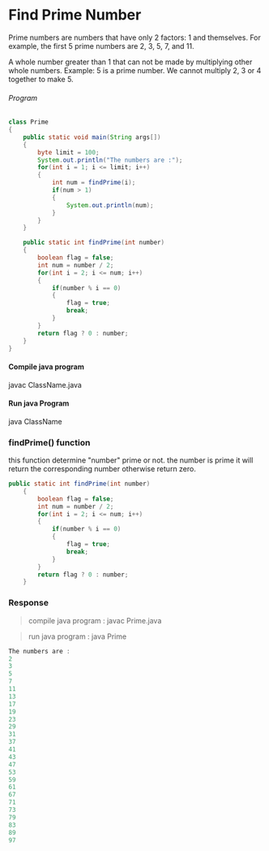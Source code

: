 # Find Prime Number


Prime numbers are numbers that have only 2 factors: 1 and themselves. For example, the first 5 prime numbers are 2, 3, 5, 7, and 11.

A whole number greater than 1 that can not be made by multiplying other whole numbers. Example: 5 is a prime number. We cannot multiply 2, 3 or 4 together to make 5.


###### Program
```java
class Prime 
{
    public static void main(String args[])
    {
        byte limit = 100;
        System.out.println("The numbers are :");
        for(int i = 1; i <= limit; i++)
        {
            int num = findPrime(i);
            if(num > 1)
            {
                System.out.println(num);
            }
        }
    }

    public static int findPrime(int number)
    {
        boolean flag = false;
        int num = number / 2;
        for(int i = 2; i <= num; i++)
        {
            if(number % i == 0)
            {
                flag = true;
                break;
            }
        }
        return flag ? 0 : number;
    }
}
```
#### Compile java program

javac ClassName.java


#### Run java Program

java ClassName

### findPrime() function


this function determine "number" prime or not. the number is prime it will return the corresponding number otherwise return zero.
```java
public static int findPrime(int number)
    {
        boolean flag = false;
        int num = number / 2;
        for(int i = 2; i <= num; i++)
        {
            if(number % i == 0)
            {
                flag = true;
                break;
            }
        }
        return flag ? 0 : number;
    }
```

### Response

>compile java program : javac Prime.java

>run java program : java Prime

```java
The numbers are :
2
3
5
7
11
13
17
19
23
29
31
37
41
43
47
53
59
61
67
71
73
79
83
89
97
```



